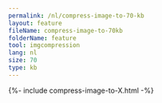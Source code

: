 ```yaml
---
permalink: /nl/compress-image-to-70-kb
layout: feature
fileName: compress-image-to-70kb
folderName: feature
tool: imgcompression
lang: nl
size: 70
type: kb
---
```


{%- include compress-image-to-X.html -%}
